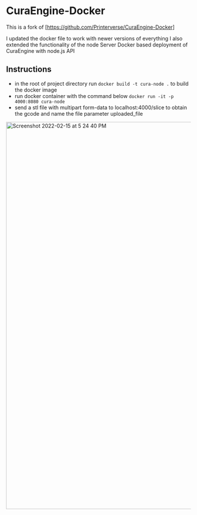 # CuraEngine-Docker
This is a fork of [https://github.com/Printerverse/CuraEngine-Docker]

I updated the docker file to work with newer versions of everything
I also extended the functionality of the node Server
Docker based deployment of CuraEngine with node.js API

## Instructions
- in the root of project directory run ```docker build -t cura-node .``` to build the docker image
- run docker container with the command below
```docker run -it -p 4000:8080 cura-node```
- send a stl file with multipart form-data to localhost:4000/slice to obtain the gcode and name the file parameter uploaded_file
<img width="1055" alt="Screenshot 2022-02-15 at 5 24 40 PM" src="https://user-images.githubusercontent.com/58210877/154057304-dcb6683a-db76-4188-96ac-8f97cebcd3a9.png">
